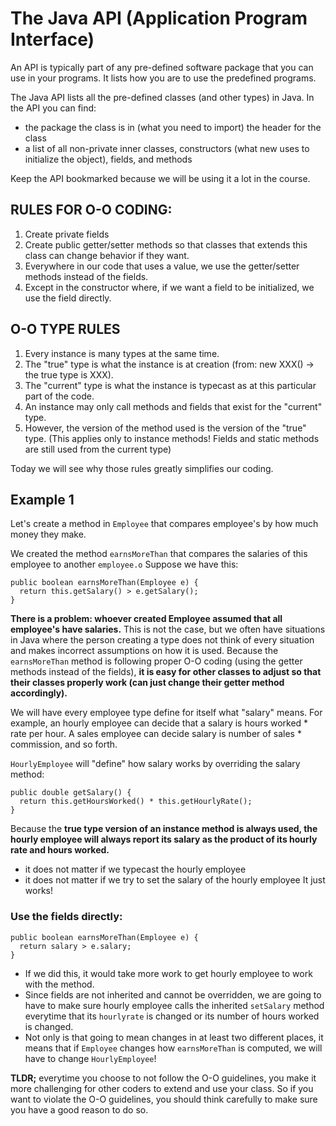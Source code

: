 # The Java API (Application Program Interface)
An API is typically part of any pre-defined software package that you can use in your programs. It lists how you are to use the predefined programs.

The Java API lists all the pre-defined classes (and other types) in Java.
In the API you can find:
  * the package the class is in (what you need to import)
  the header for the class
  * a list of all non-private inner classes, constructors (what new uses to initialize the object), fields, and methods

Keep the API bookmarked because we will be using it a lot in the course.



## RULES FOR O-O CODING:
1. Create private fields
2. Create public getter/setter methods so that classes that extends this class can change behavior if they want.
3. Everywhere in our code that uses a value, we use the getter/setter methods instead of the fields.
4. Except in the constructor where, if we want a field to be initialized, we use the field directly.

## O-O TYPE RULES
1. Every instance is many types at the same time.
2. The "true" type is what the instance is at creation (from: new XXX() -> the true type is XXX).
3. The "current" type is what the instance is typecast as at this particular part of the code.
4. An instance may only call methods and fields that exist for the "current" type.
5. However, the version of the method used is the version of the "true" type.  (This applies only to instance methods!  Fields and static methods are still used from the current type)


Today we will see why those rules greatly simplifies our coding.

## Example 1
Let's create a method in `Employee` that compares employee's by how much money they make.

We created the method `earnsMoreThan` that compares the salaries of this employee to another `employee.o`
Suppose we have this:

```
public boolean earnsMoreThan(Employee e) {
  return this.getSalary() > e.getSalary();
}
```

__There is a problem: whoever created Employee assumed that all employee's have salaries.__ This is not the case, but we often have situations in Java where the person creating a type does not think of every situation and makes incorrect assumptions on how it is used. Because the `earnsMoreThan` method is following proper O-O coding (using the getter methods instead of the fields), __it is easy for other classes to adjust so that their classes properly work (can just change their getter method accordingly).__

We will have every employee type define for itself what "salary" means. For example, an hourly employee can decide that a salary is hours worked * rate per hour. A sales employee can decide salary is number of sales * commission, and so forth.

`HourlyEmployee` will "define" how salary works by overriding the salary method:

```
public double getSalary() {
  return this.getHoursWorked() * this.getHourlyRate();
}
```

 Because the __true type version of an instance method is always used, the hourly employee will always report its salary as the product of its hourly rate and hours worked.__
   - it does not matter if we typecast the hourly employee
   - it does not matter if we try to set the salary of the hourly employee
 It just works!

###  Use the fields directly:
```
public boolean earnsMoreThan(Employee e) {
  return salary > e.salary;
}
```

* If we did this, it would take more work to get hourly employee to work with the method.
* Since fields are not inherited and cannot be overridden, we are going to have to make sure hourly employee calls the inherited `setSalary` method everytime that its `hourlyrate` is changed or its number of hours worked is changed.
* Not only is that going to mean changes in at least two different places, it means that if `Employee` changes how `earnsMoreThan` is computed, we will have to change `HourlyEmployee`!

__TLDR;__ everytime you choose to not follow the O-O guidelines, you make it more challenging for other coders to extend and use your class. So if you want to violate the O-O guidelines, you should think carefully to make sure you have a good reason to do so.
